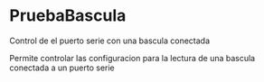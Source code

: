 # PruebaBascula
Control de el puerto serie con una bascula conectada


Permite controlar las configuracion para la lectura de una bascula conectada a un puerto serie
